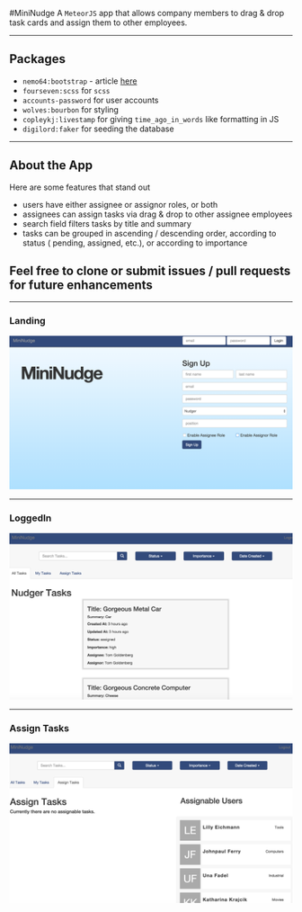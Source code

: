 #MiniNudge
A `MeteorJS` app that allows company members to drag & drop task cards and assign them to other employees.

*** 
## Packages 
- `nemo64:bootstrap` - article [here](http://www.manuel-schoebel.com/blog/meteorjs-and-twitter-bootstrap---the-right-way)
- `fourseven:scss` for `scss`
- `accounts-password` for user accounts
- `wolves:bourbon` for styling
- `copleykj:livestamp` for giving `time_ago_in_words` like formatting in JS
- `digilord:faker` for seeding the database

*** 
## About the App 
Here are some features that stand out
- users have either assignee or assignor roles, or both
- assignees can assign tasks via drag & drop to other assignee employees
- search field filters tasks by title and summary
- tasks can be grouped in ascending / descending order, according to status ( pending, assigned, etc.), or according to importance

## Feel free to clone or submit issues / pull requests for future enhancements
****
### Landing
![home](https://raw.githubusercontent.com/tgoldenberg/mini-Nudger/master/public/images/mininudge-1.png)
****
### LoggedIn 
![loggedIn](https://raw.githubusercontent.com/tgoldenberg/mini-Nudger/master/public/images/mininudge-2.png)
****
### Assign Tasks
![assignTasks](https://raw.githubusercontent.com/tgoldenberg/mini-Nudger/master/public/images/mininudge-3.png)
